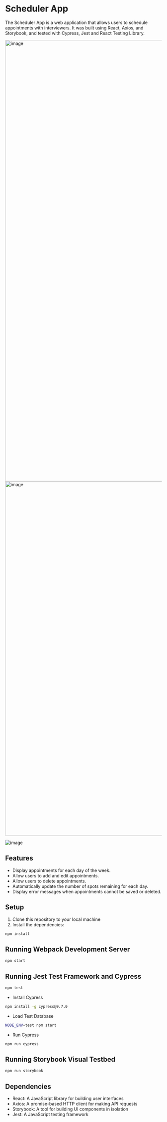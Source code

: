 # Scheduler App

The Scheduler App is a web application that allows users to schedule appointments with interviewers. It was built using React, Axios, and Storybook, and tested with Cypress, Jest and React Testing Library.

<img width="1414" alt="image" src="https://user-images.githubusercontent.com/112909357/229339427-7d2da63d-6d27-4aea-9c4f-d6a46cc0c147.png">

<img width="1136" alt="image" src="https://user-images.githubusercontent.com/112909357/229339487-3636fe34-ca68-4bb1-ac43-e563b89c4112.png">

![image](https://user-images.githubusercontent.com/112909357/229339840-d672be38-ef9f-4265-8f8c-c068e2f989f4.png)


## Features

- Display appointments for each day of the week.
- Allow users to add and edit appointments.
- Allow users to delete appointments.
- Automatically update the number of spots remaining for each day.
- Display error messages when appointments cannot be saved or deleted.


## Setup

1. Clone this repository to your local machine
2. Install the dependencies:
  ```sh
npm install
```

## Running Webpack Development Server

```sh
npm start
```
## Running Jest Test Framework and Cypress

```sh
npm test
```

- Install Cypress
```sh
npm install -g cypress@9.7.0 
```
- Load Test Database
```sh
NODE_ENV=test npm start
```
- Run Cypress
```sh
npm run cypress
```
## Running Storybook Visual Testbed

```sh
npm run storybook
```


## Dependencies

- React: A JavaScript library for building user interfaces
- Axios: A promise-based HTTP client for making API requests
- Storybook: A tool for building UI components in isolation
- Jest: A JavaScript testing framework
